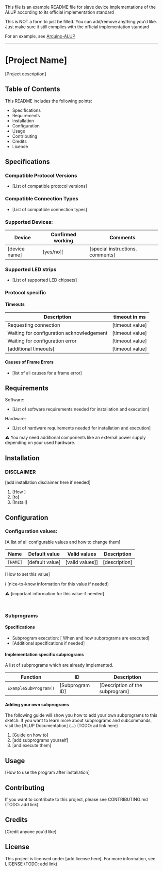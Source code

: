 This file is an example README file for slave device implementations of the ALUP according to its official implementation standard

This is NOT a form to just be filled. You can add/remove anything you'd like.
Just make sure it still complies with the official implementation standard

For an example, see [Arduino-ALUP](https://github.com/Skyfighter64/Arduino-ALUP/blob/master/README.md)

--------------------------

# [Project Name]

[Project description]

## Table of Contents

This README includes the following points:

* Specifications
* Requirements
* Installation
* Configuration
* Usage
* Contributing
* Credits
* License


## Specifications

### Compatible Protocol Versions
  * [List of compatible protocol versions]

### Compatible Connection Types
  * [List of compatible connection types]


### Supported Devices:


Device | Confirmed working | Comments
--------------- | ----------------- | --------------------
[device name]      | [yes/no]] |  [special instructions, comments]



### Supported LED strips

 * [List of supported LED chipsets]


### Protocol specific

#### Timeouts

Description| timeout in ms
--- | ---
Requesting connection | [timeout value]
Waiting for configuration acknowledgement | [timeout value]
Waiting for configuration error | [timeout value]
[additional timeouts] | [timeout value]


#### Causes of Frame Errors

 * [list of all causes for a frame error]

## Requirements
Software:
* [List of software requirements needed for installation and execution]


Hardware:
* [List of hardware requirements needed for installation and execution]

:warning: You may need additional components like an external power supply depending on your used hardware.




## Installation


### DISCLAIMER

[add installation disclaimer here if needed]


1. [How ]
2. [to]
3. [Install]

## Configuration




### Configuration values:

[A list of all configurable values and how to change them]


Name | Default value | Valid values | Description
--- | --- | --- | ---
`[NAME]` | [default value] | [valid values]]| [description]

[How to set this value]

:information_source: [nice-to-know information for this value if needed]

:warning: [important information for this value if needed]

<br/>


### Subprograms

#### Specifications

* Subprogram execution: [ When and how subprograms are executed]
* [Additional specifications if needed]


#### Implementation specific subprograms

A list of subprograms which are already implemented.

Function | ID | Description
--- | --- | ---
`ExampleSubProgram()` | [Subprogram ID] | [Description of the subprogram]


#### Adding your own subprograms

The following guide will show you how to add your own subprograms to this sketch. If you want to learn more about subprograms and subcommands, visit the [ALUP Documentation] (...) (TODO: ad link here)

1. [Guide on how to]
2. [add subprograms yourself]
3. [and execute them]


## Usage

[How to use the program after installation]


## Contributing

If you want to contribute to this project, please see CONTRIBUTING.md (TODO: add link)


## Credits

[Credit anyone you'd like]

## License

This project is licensed under [add license here]. For more information, see LICENSE (TODO: add link)
